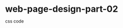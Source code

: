 # web-page-design-part-02
css code

<style>
	* {
		margin: 0;
		padding: 0;
	}

	.navbar {
		display: flex;
		align-items: center;
		justify-content: center;
		position: sticky;
		top: 0;
		cursor: pointer;
	}

	.background {
		background: black;
		background-blend-mode: darken;
		background-size: cover;
	}

	.nav-list {
		width: 70%;
		display: flex;
		align-items: center;
	}

	.logo {
		display: flex;
		justify-content: center;
		align-items: center;
	}

	.logo img {
		width: 180px;
		border-radius: 50px;
	}

	.nav-list li {
		list-style: none;
		padding: 26px 30px;
	}

	.nav-list li a {
		text-decoration: none;
		color: white;
	}

	.nav-list li a:hover {
		color: grey;
	}

	.rightnav {
		width: 30%;
		text-align: right;
	}

	#search {
		padding: 5px;
		font-size: 17px;
		border: 2px solid grey;
		border-radius: 9px;
	}

	.firstsection {
		background-color: green;
		height: 400px;
	}

	.secondsection {
		background-color: blue;
		height: 400px;
	}

	.box-main {
		display: flex;
		justify-content: center;
		align-items: center;
		color: black;
		max-width: 80%;
		margin: auto;
		height: 80%;
	}

	.firsthalf {
		width: 100%;
		display: flex;
		flex-direction: column;
		justify-content: center;
	}

	.secondhalf {
		width: 30%;
	}

	.secondhalf img {
		width: 70%;
		border: 4px solid white;
		border-radius: 150px;
		display: block;
		margin: auto;
	}

	.text-big {
		font-family: 'Piazzolla', serif;
		font-weight: bold;
		font-size: 35px;
	}

	.text-small {
		font-size: 18px;
	}

	.btn {
		padding: 8px 20px;
		margin: 7px 0;
		border: 2px solid white;
		border-radius: 8px;
		background: none;
		color: white;
		cursor: pointer;
	}

	.btn-sm {
		padding: 6px 10px;
		vertical-align: middle;
	}

	.section {
		height: 400px;
		display: flex;
		align-items: center;
		justify-content: center;
		max-width: 90%;
		margin: auto;
	}

	.section-Left {
		flex-direction: row-reverse;
	}

	.paras {
		padding: 0px 65px;
	}

	.thumbnail img {
		width: 250px;
		border: 2px solid black;
		border-radius: 26px;
		margin-top: 19px;
	}

	.center {
		text-align: center;
	}

	.text-footer {
		text-align: center;
		padding: 30px 0;
		font-family: 'Ubuntu', sans-serif;
		display: flex;
		justify-content: center;
		color: white;
	}
</style>

